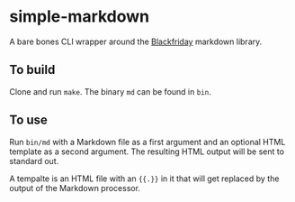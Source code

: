 # simple-markdown

A bare bones CLI wrapper around the [Blackfriday](https://github.com/russross/blackfriday) markdown library.

## To build

Clone and run `make`. The binary `md` can be found in `bin`.

## To use

Run `bin/md` with a Markdown file as a first argument and an optional HTML template as a second argument. The resulting HTML output will be sent to standard out.

A tempalte is an HTML file with an `{{.}}` in it that will get replaced by the output of the Markdown processor.

